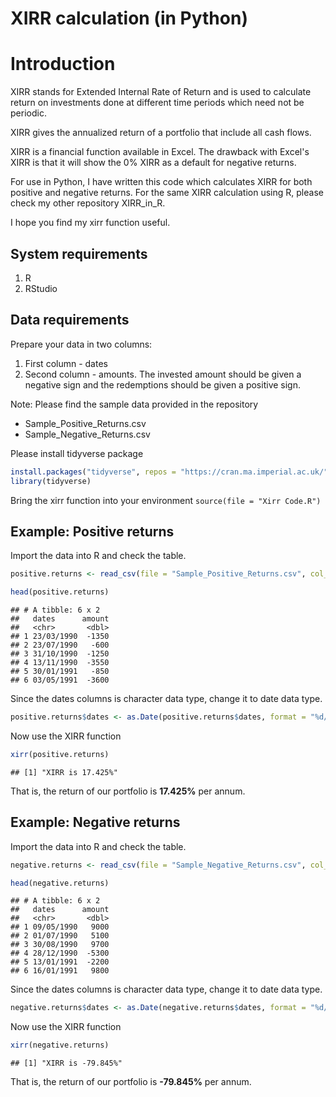 XIRR calculation (in Python)
=============================

Introduction
============

XIRR stands for Extended Internal Rate of Return and is used to calculate return on investments done at different time periods which need not be periodic.

XIRR gives the annualized return of a portfolio that include all cash flows.

XIRR is a financial function available in Excel. The drawback with Excel's XIRR is that it will show the 0% XIRR as a default for negative returns.

For use in Python, I have written this code which calculates XIRR for both positive and negative returns. For the same XIRR calculation using R, please check my other repository XIRR_in_R.

I hope you find my xirr function useful.

System requirements
-------------------

1.  R
2.  RStudio

Data requirements
-----------------

Prepare your data in two columns:
1. First column - dates
2. Second column - amounts. The invested amount should be given a negative sign and the redemptions should be given a positive sign.

Note: Please find the sample data provided in the repository

-   Sample\_Positive\_Returns.csv
-   Sample\_Negative\_Returns.csv

Please install tidyverse package

``` r
install.packages("tidyverse", repos = "https://cran.ma.imperial.ac.uk/") 
library(tidyverse)
```

Bring the xirr function into your environment
`source(file = "Xirr Code.R")`

Example: Positive returns
-------------------------

Import the data into R and check the table.

``` r
positive.returns <- read_csv(file = "Sample_Positive_Returns.csv", col_names = TRUE)
```

``` r
head(positive.returns)
```

    ## # A tibble: 6 x 2
    ##   dates      amount
    ##   <chr>       <dbl>
    ## 1 23/03/1990  -1350
    ## 2 23/07/1990   -600
    ## 3 31/10/1990  -1250
    ## 4 13/11/1990  -3550
    ## 5 30/01/1991   -850
    ## 6 03/05/1991  -3600

Since the dates columns is character data type, change it to date data type.

``` r
positive.returns$dates <- as.Date(positive.returns$dates, format = "%d/%m/%Y")
```

Now use the XIRR function

``` r
xirr(positive.returns)
```

    ## [1] "XIRR is 17.425%"

That is, the return of our portfolio is **17.425%** per annum.

Example: Negative returns
-------------------------

Import the data into R and check the table.

``` r
negative.returns <- read_csv(file = "Sample_Negative_Returns.csv", col_names = TRUE)
```

``` r
head(negative.returns)
```

    ## # A tibble: 6 x 2
    ##   dates      amount
    ##   <chr>       <dbl>
    ## 1 09/05/1990   9000
    ## 2 01/07/1990   5100
    ## 3 30/08/1990   9700
    ## 4 28/12/1990  -5300
    ## 5 13/01/1991  -2200
    ## 6 16/01/1991   9800

Since the dates columns is character data type, change it to date data type.

``` r
negative.returns$dates <- as.Date(negative.returns$dates, format = "%d/%m/%Y")
```

Now use the XIRR function

``` r
xirr(negative.returns)
```

    ## [1] "XIRR is -79.845%"

That is, the return of our portfolio is **-79.845%** per annum.









